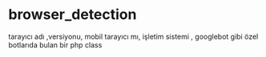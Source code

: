 browser_detection
=================

tarayıcı adı ,versiyonu, mobil tarayıcı mı, işletim sistemi , googlebot gibi özel botlarıda bulan bir php class